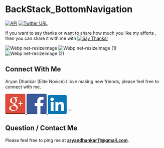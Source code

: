 # BackStack_BottomNavigation

 [![API](https://img.shields.io/badge/API-15%2B-red.svg)](https://android-arsenal.com/api?level=15) [![Twitter URL](https://img.shields.io/twitter/url/https/twitter.com/fold_left.svg?style=social&label=Follow%20%40elite_novice)](https://twitter.com/elite_novice)


If you want to say thanks or want to share how much you like my efforts , then you can share it with me with [![Say Thanks!](https://img.shields.io/badge/Say%20Thanks-!-1EAEDB.svg)](https://saythanks.io/to/GitEliteNovice) 


![Webp net-resizeimage](https://user-images.githubusercontent.com/15318984/62406658-e6b3a700-b5cc-11e9-9d5e-d1938099aa12.png) ![Webp net-resizeimage (1)](https://user-images.githubusercontent.com/15318984/62406685-224e7100-b5cd-11e9-80d9-0984a98b9455.png) ![Webp net-resizeimage (2)](https://user-images.githubusercontent.com/15318984/62406707-8d984300-b5cd-11e9-98d9-175e87ee3122.png)



Connect With Me
-----------

Aryan Dhankar (Elite Novice)
I love making new friends, please feel free to connect with me.

<a href="https://plus.google.com/u/0/+AryanDhankar">
  <img alt="Connect me on Google+" src="/art/gplus.png" />
</a>
<a href="https://www.facebook.com/aryan.dhankar.3">
  <img alt="Connect me on Facebook" src="/art/fb.png" width="64" height="64" />
</a>
<a href="https://www.linkedin.com/in/aryan-dhankar-961b50117/">
  <img alt="Connect me on LinkedIn" src="/art/linkedin.png" />
</a>


Question / Contact Me
---------------------
Please feel free to ping me at **aryandhankar11@gmail.com**.
